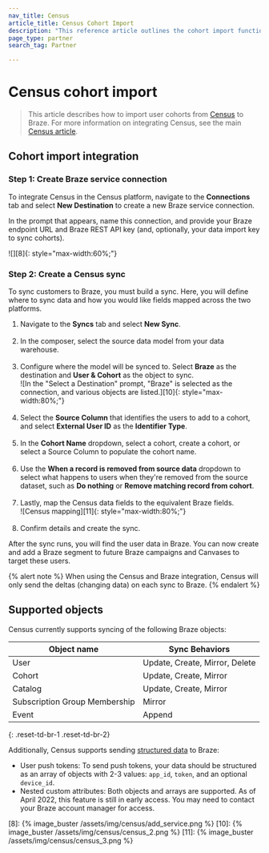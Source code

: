 ```yaml
---
nav_title: Census
article_title: Census Cohort Import
description: "This reference article outlines the cohort import functionality of Census, a data integration platform that allows you to dynamically create targeted user segments with data from your cloud warehouse."
page_type: partner
search_tag: Partner

---
```


# Census cohort import

> This article describes how to import user cohorts from [Census][1] to Braze. For more information on integrating Census, see the main [Census article]({{site.baseurl}}/partners/data_and_infrastructure_agility/workflow_automation/census/).

## Cohort import integration

### Step 1: Create Braze service connection

To integrate Census in the Census platform, navigate to the **Connections** tab and select **New Destination** to create a new Braze service connection.

In the prompt that appears, name this connection, and provide your Braze endpoint URL and Braze REST API key (and, optionally, your data import key to sync cohorts).

![][8]{: style="max-width:60%;"}

### Step 2: Create a Census sync

To sync customers to Braze, you must build a sync. Here, you will define where to sync data and how you would like fields mapped across the two platforms.

1. Navigate to the **Syncs** tab and select **New Sync**.<br><br> 
2. In the composer, select the source data model from your data warehouse.<br><br>
3. Configure where the model will be synced to. Select **Braze** as the destination and **User & Cohort** as the object to sync.<br>![In the "Select a Destination" prompt, "Braze" is selected as the connection, and various objects are listed.][10]{: style="max-width:80%;"}<br><br>
4. Select the **Source Column** that identifies the users to add to a cohort, and select **External User ID** as the **Identifier Type**.<br><br>
5. In the **Cohort Name** dropdown, select a cohort, create a cohort, or select a Source Column to populate the cohort name.<br><br>
6. Use the **When a record is removed from source data** dropdown to select what happens to users when they're removed from the source dataset, such as **Do nothing** or **Remove matching record from cohort**.<br><br>
7. Lastly, map the Census data fields to the equivalent Braze fields.<br>![Census mapping][11]{: style="max-width:80%;"}<br><br>
8. Confirm details and create the sync. 

After the sync runs, you will find the user data in Braze. You can now create and add a Braze segment to future Braze campaigns and Canvases to target these users. 

{% alert note %}
When using the Census and Braze integration, Census will only send the deltas (changing data) on each sync to Braze. 
{% endalert %}

## Supported objects

Census currently supports syncing of the following Braze objects:

| Object name | Sync Behaviors |
| --- | --- |
| User | Update, Create, Mirror, Delete |
| Cohort | Update, Create, Mirror | 
| Catalog | Update, Create, Mirror |
| Subscription Group Membership | Mirror |
| Event | Append |
{: .reset-td-br-1 .reset-td-br-2}

Additionally, Census supports sending [structured data](https://docs.getcensus.com/destinations/braze#supported-objects) to Braze: 
- User push tokens: To send push tokens, your data should be structured as an array of objects with 2-3 values: `app_id`, `token`, and an optional `device_id`.
- Nested custom attributes: Both objects and arrays are supported. As of April 2022, this feature is still in early access. You may need to contact your Braze account manager for access.

[1]: https://www.getcensus.com/
[8]: {% image_buster /assets/img/census/add_service.png %}
[10]: {% image_buster /assets/img/census/census_2.png %}
[11]: {% image_buster /assets/img/census/census_3.png %}